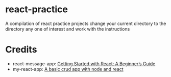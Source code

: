 # react-practice
A compilation of react practice projects change your current directory to the directory any one of interest and work with the instructions

# Credits
- react-message-app: [Getting Started with React: A Beginner’s Guide](https://www.sitepoint.com/getting-started-react-beginners-guide/)
- my-react-app: [A basic crud app with node and react](https://www.sitepoint.com/build-a-basic-crud-app-with-node-and-react/)